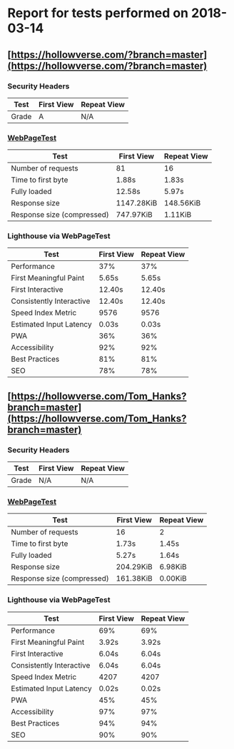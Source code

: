 # Report for tests performed on 2018-03-14

## [https://hollowverse.com/?branch=master](https://hollowverse.com/?branch=master)

### Security Headers

| Test  | First View | Repeat View |
| ----- | ---------- | ----------- |
| Grade | A          | N/A         |

### [WebPageTest](http://www.webpagetest.org/results.php?test=180314_P4_47e410e44da93253a232fe2a1f1bd306)

| Test                       | First View | Repeat View |
| -------------------------- | ---------- | ----------- |
| Number of requests         | 81         | 16          |
| Time to first byte         | 1.88s      | 1.83s       |
| Fully loaded               | 12.58s     | 5.97s       |
| Response size              | 1147.28KiB | 148.56KiB   |
| Response size (compressed) | 747.97KiB  | 1.11KiB     |

### Lighthouse via WebPageTest

| Test                     | First View | Repeat View |
| ------------------------ | ---------- | ----------- |
| Performance              | 37%        | 37%         |
| First Meaningful Paint   | 5.65s      | 5.65s       |
| First Interactive        | 12.40s     | 12.40s      |
| Consistently Interactive | 12.40s     | 12.40s      |
| Speed Index Metric       | 9576       | 9576        |
| Estimated Input Latency  | 0.03s      | 0.03s       |
| PWA                      | 36%        | 36%         |
| Accessibility            | 92%        | 92%         |
| Best Practices           | 81%        | 81%         |
| SEO                      | 78%        | 78%         |

## [https://hollowverse.com/Tom_Hanks?branch=master](https://hollowverse.com/Tom_Hanks?branch=master)

### Security Headers

| Test  | First View | Repeat View |
| ----- | ---------- | ----------- |
| Grade | N/A        | N/A         |

### [WebPageTest](http://www.webpagetest.org/results.php?test=180314_46_ab6dcf4f27d35cab51eab4da1118cdd9)

| Test                       | First View | Repeat View |
| -------------------------- | ---------- | ----------- |
| Number of requests         | 16         | 2           |
| Time to first byte         | 1.73s      | 1.45s       |
| Fully loaded               | 5.27s      | 1.64s       |
| Response size              | 204.29KiB  | 6.98KiB     |
| Response size (compressed) | 161.38KiB  | 0.00KiB     |

### Lighthouse via WebPageTest

| Test                     | First View | Repeat View |
| ------------------------ | ---------- | ----------- |
| Performance              | 69%        | 69%         |
| First Meaningful Paint   | 3.92s      | 3.92s       |
| First Interactive        | 6.04s      | 6.04s       |
| Consistently Interactive | 6.04s      | 6.04s       |
| Speed Index Metric       | 4207       | 4207        |
| Estimated Input Latency  | 0.02s      | 0.02s       |
| PWA                      | 45%        | 45%         |
| Accessibility            | 97%        | 97%         |
| Best Practices           | 94%        | 94%         |
| SEO                      | 90%        | 90%         |
